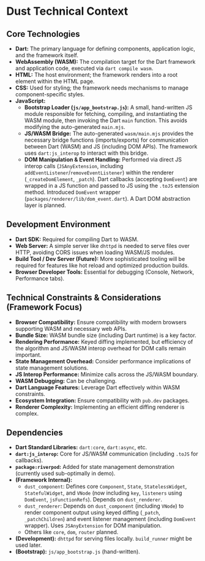 # Dust Technical Context

## Core Technologies

- **Dart:** The primary language for defining components, application logic, and
  the framework itself.
- **WebAssembly (WASM):** The compilation target for the Dart framework and
  application code, executed via `dart compile wasm`.
- **HTML:** The host environment; the framework renders into a root element
  within the HTML page.
- **CSS:** Used for styling; the framework needs mechanisms to manage
  component-specific styles.
- **JavaScript:**
  - **Bootstrap Loader (`js/app_bootstrap.js`):** A small, hand-written JS
    module responsible for fetching, compiling, and instantiating the WASM
    module, then invoking the Dart `main` function. This avoids modifying the
    auto-generated `main.mjs`.
  - **JS/WASM Bridge:** The auto-generated `wasm/main.mjs` provides the
    necessary bridge functions (imports/exports) for communication between Dart
    (WASM) and JS (including DOM APIs). The framework uses `dart:js_interop` to
    interact with this bridge.
  - **DOM Manipulation & Event Handling:** Performed via direct JS interop calls
    (`JSAnyExtension`, including `addEventListener`/`removeEventListener`)
    within the renderer (`_createDomElement`, `_patch`). Dart callbacks
    (accepting `DomEvent`) are wrapped in a JS function and passed to JS using
    the `.toJS` extension method. Introduced `DomEvent` wrapper
    (`packages/renderer/lib/dom_event.dart`). A Dart DOM abstraction layer is
    planned.

## Development Environment

- **Dart SDK:** Required for compiling Dart to WASM.
- **Web Server:** A simple server like `dhttpd` is needed to serve files over
  HTTP, avoiding CORS issues when loading WASM/JS modules.
- **Build Tool / Dev Server (Future):** More sophisticated tooling will be
  required for features like hot reload and optimized production builds.
- **Browser Developer Tools:** Essential for debugging (Console, Network,
  Performance tabs).

## Technical Constraints & Considerations (Framework Focus)

- **Browser Compatibility:** Ensure compatibility with modern browsers
  supporting WASM and necessary web APIs.
- **Bundle Size:** WASM bundle size (including Dart runtime) is a key factor.
- **Rendering Performance:** Keyed diffing implemented, but efficiency of the
  algorithm and JS/WASM interop overhead for DOM calls remain important.
- **State Management Overhead:** Consider performance implications of state
  management solutions.
- **JS Interop Performance:** Minimize calls across the JS/WASM boundary.
- **WASM Debugging:** Can be challenging.
- **Dart Language Features:** Leverage Dart effectively within WASM constraints.
- **Ecosystem Integration:** Ensure compatibility with `pub.dev` packages.
- **Renderer Complexity:** Implementing an efficient diffing renderer is
  complex.

## Dependencies

- **Dart Standard Libraries:** `dart:core`, `dart:async`, etc.
- **`dart:js_interop`:** Core for JS/WASM communication (including `.toJS` for
  callbacks).
- **`package:riverpod`:** Added for state management demonstration (currently
  used sub-optimally in demo).
- **(Framework Internal):**
  - `dust_component`: Defines core `Component`, `State`, `StatelessWidget`,
    `StatefulWidget`, and `VNode` (now including `key`, `listeners` using
    `DomEvent`, `jsFunctionRefs`). Depends on `dust_renderer`.
  - `dust_renderer`: Depends on `dust_component` (including `VNode`) to render
    component output using keyed diffing (`_patch`, `_patchChildren`) and event
    listener management (including `DomEvent` wrapper). Uses `JSAnyExtension`
    for DOM manipulation.
  - Others like `core`, `dom`, `router` planned.
- **(Development):** `dhttpd` for serving files locally. `build_runner` might be
  used later.
- **(Bootstrap):** `js/app_bootstrap.js` (hand-written).
